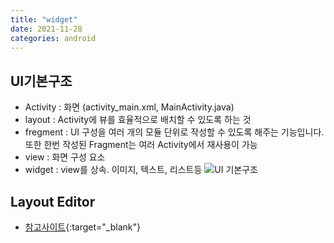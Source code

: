 ```yaml
---
title: "widget"
date: 2021-11-28
categories: android  
---
```


## UI기본구조
* Activity : 화면 (activity_main.xml, MainActivity.java)
* layout : Activity에 뷰를 효율적으로 배치할 수 있도록 하는 것
* fregment : UI 구성을 여러 개의 모듈 단위로 작성할 수 있도록 해주는 기능입니다. 또한 한번 작성된 Fragment는 여러 Activity에서 재사용이 가능
* view : 화면 구성 요소
* widget : view를 상속. 이미지, 텍스트, 리스트등
![UI 기본구조](/img/ui_structure.png)

## Layout Editor
* [참고사이트](https://developer.android.com/studio/write/layout-editor){:target="_blank"}